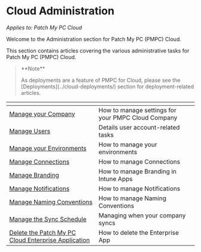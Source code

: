 # Cloud Administration

_Applies to: Patch My PC Cloud_

Welcome to the Administration section for Patch My PC (PMPC) Cloud.

This section contains articles covering the various administrative tasks for Patch My PC (PMPC) Cloud.

<blockquote class="wp-block-quote">
<p>**Note**</p>
<p>As deployments are a feature of PMPC for Cloud, please see the [Deployments](../cloud-deployments/) section for deployment-related articles.</p>
</blockquote>

<table data-view="cards"><thead><tr><th></th><th></th><th></th></tr></thead><tbody><tr><td><a href="manage-your-cloud-company/">Manage your Company</a></td><td>How to manage settings for your PMPC Cloud Company</td><td></td></tr><tr><td><a href="manage-cloud-users/">Manage Users</a></td><td>Details user account-related tasks</td><td></td></tr><tr><td><a href="manage-your-environments-in-cloud/">Manage your Environments</a></td><td>How to manage your environments</td><td></td></tr><tr><td><a href="manage-cloud-connections/">Manage Connections</a></td><td>How to manage Connections</td><td></td></tr><tr><td><a href="manage-cloud-branding/">Manage Branding</a></td><td>How to manage Branding in Intune Apps</td><td></td></tr><tr><td><a href="manage-cloud-notifications/">Manage Notifications</a></td><td>How to manage Notifications</td><td></td></tr><tr><td><a href="manage-cloud-naming-conventions/">Manage Naming Conventions</a></td><td>How to manage Naming Conventions</td><td></td></tr><tr><td><a href="manage-the-sync-schedule-in-cloud.md">Manage the Sync Schedule</a></td><td>Managing when your company syncs</td><td></td></tr><tr><td><a href="delete-the-patch-my-pc-cloud-enterprise-application.md">Delete the Patch My PC Cloud Enterprise Application</a></td><td>How to delete the Enterprise App</td><td></td></tr></tbody></table>